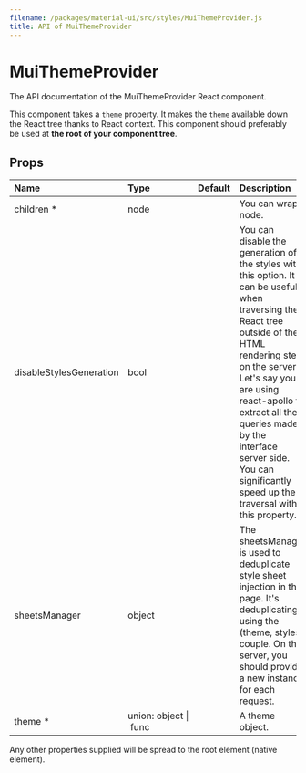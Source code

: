 ```yaml
---
filename: /packages/material-ui/src/styles/MuiThemeProvider.js
title: API of MuiThemeProvider
---
```


<!--- This documentation is automatically generated, do not try to edit it. -->

# MuiThemeProvider

<p class="description">The API documentation of the MuiThemeProvider React component.</p>

This component takes a `theme` property.
It makes the `theme` available down the React tree thanks to React context.
This component should preferably be used at **the root of your component tree**.

## Props

| Name | Type | Default | Description |
|:-----|:-----|:--------|:------------|
| <span class="prop-name required">children *</span> | <span class="prop-type">node |   | You can wrap a node. |
| <span class="prop-name">disableStylesGeneration</span> | <span class="prop-type">bool |   | You can disable the generation of the styles with this option. It can be useful when traversing the React tree outside of the HTML rendering step on the server. Let's say you are using react-apollo to extract all the queries made by the interface server side. You can significantly speed up the traversal with this property. |
| <span class="prop-name">sheetsManager</span> | <span class="prop-type">object |   | The sheetsManager is used to deduplicate style sheet injection in the page. It's deduplicating using the (theme, styles) couple. On the server, you should provide a new instance for each request. |
| <span class="prop-name required">theme *</span> | <span class="prop-type">union:&nbsp;object&nbsp;&#124;<br>&nbsp;func<br> |   | A theme object. |

Any other properties supplied will be spread to the root element (native element).

